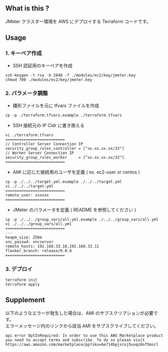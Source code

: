 ## What is this ?

JMeter クラスター環境を AWS にデプロイする Terraform コードです。  

## Usage
### 1. キーペア作成

- SSH 認証用のキーペアを作成
```
ssh-keygen -t rsa -b 2048 -f ./modules/ec2/key/jmeter.key
chmod 700 ./modules/ec2/key/jmeter.key
```

### 2. パラメータ調整

- 雛形ファイルを元に tfvars ファイルを作成
```
cp -p ./terraform.tfvars.example ./terraform.tfvars
```

- SSH 接続元の IP Cidr に書き換える
```
vi ./terraform.tfvars
==========================
// Controller Server Connection IP
security_group_rules_controller = ["xx.xx.xx.xx/32"]
// Worker Server Connection IP
security_group_rules_worker     = ["xx.xx.xx.xx/32"]
==========================
```

- AMI に応じた接続用のユーザを定義 ( ex. ec2-user or centos )
```
cp -p ./../../target.yml.example ./../../target.yml
vi ./../../target.yml
==========================
remote_user: xxxxxx
==========================
```

- JMeter のパラメータを定義 ( README を参照してください )
```
cp -p ./../../group_vars/all.yml.example ./../../group_vars/all.yml
vi ./../../group_vars/all.yml
==========================
---
heapm_size: 256m
vnc_passwd: vncserver
remote_hosts: 192.168.33.10,192.168.33.11
flanker_branch: release/0.0.8
==========================
```

### 3. デプロイ

```
terraform init
terraform apply
```

## Supplement
以下のようなエラーが発生した場合は、AMI のサブスクリプションが必要です。  
エラーメッセージ内のリンクから該当 AMI をサブスクライブしてください。
```
api error OptInRequired: In order to use this AWS Marketplace product you need to accept terms and subscribe. To do so please visit https://aws.amazon.com/marketplace/pp?sku=be714bpjscoj5uvqz0of5mscl
```